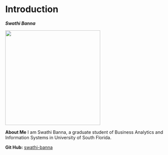 # Introduction
***Swathi Banna***

<img src = "https://github.com/swathi-banna/Introduction/assets/124846237/d71c8e73-73b2-4a2f-bd5d-658c04181217" width=300>

**About Me**
I am Swathi Banna, a graduate student of Business Analytics and Information Systems in University of South Florida.

**Git Hub:** [swathi-banna](https://github.com/swathi-banna)
